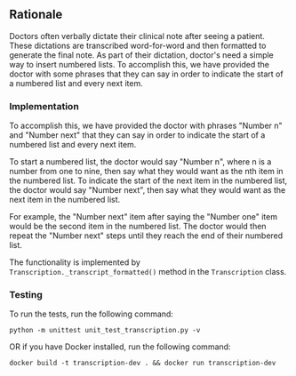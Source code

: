 ## Rationale

Doctors often verbally dictate their clinical note after seeing a patient. These dictations are transcribed
word-for-word and then formatted to generate the final note. As part of their dictation, doctor's need a simple way to
insert numbered lists. To accomplish this, we have provided the doctor with some phrases that they can say in order to
indicate the start of a numbered list and every next item.

### Implementation

To accomplish this, we have provided the doctor with phrases "Number n" and "Number next" that
they can say in order to indicate the start of a numbered list and every next item.

To start a numbered list, the doctor would say "Number n", where n is a number from one to nine, then say what they
would want as the nth item in the numbered list. To indicate the start of the next item in the numbered list, the doctor
would say "Number next", then say what they would want as the next item in the numbered list.

For example, the "Number next" item after saying the "Number one" item would be the second item in the numbered list.
The doctor would then repeat the "Number next" steps until they reach the end of their numbered list.

The functionality is implemented by `Transcription._transcript_formatted()` method in the `Transcription` class.

### Testing

To run the tests, run the following command:

```python -m unittest unit_test_transcription.py -v```

OR if you have Docker installed, run the following command:

```docker build -t transcription-dev . && docker run transcription-dev```